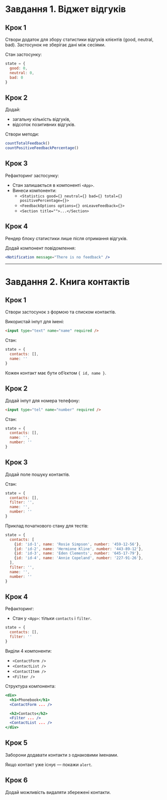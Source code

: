 # Завдання 1. Віджет відгуків

## Крок 1

Створи додаток для збору статистики відгуків клієнтів (good, neutral, bad). Застосунок не зберігає дані між сесіями.

Стан застосунку:

```js
state = {
  good: 0,
  neutral: 0,
  bad: 0
}
```

## Крок 2

Додай:

- загальну кількість відгуків,
- відсоток позитивних відгуків.

Створи методи:

```js
countTotalFeedback()
countPositiveFeedbackPercentage()
```

## Крок 3

Рефакторинг застосунку:

- Стан залишається в компоненті `<App>`.
- Винеси компоненти:
  - `<Statistics good={} neutral={} bad={} total={} positivePercentage={}>`
  - `<FeedbackOptions options={} onLeaveFeedback={}>`
  - `<Section title="">...</Section>`

## Крок 4

Рендер блоку статистики лише після отримання відгуків.

Додай компонент повідомлення:

```jsx
<Notification message="There is no feedback" />
```

---

# Завдання 2. Книга контактів

## Крок 1

Створи застосунок з формою та списком контактів.

Використай інпут для імені:

```html
<input type="text" name="name" required />
```

Стан:

```js
state = {
  contacts: [],
  name: ''
}
```

Кожен контакт має бути об’єктом `{ id, name }`.

## Крок 2

Додай інпут для номера телефону:

```html
<input type="tel" name="number" required />
```

Стан:

```js
state = {
  contacts: [],
  name: '',
  number: ''
}
```

## Крок 3

Додай поле пошуку контактів.

Стан:

```js
state = {
  contacts: [],
  filter: '',
  name: '',
  number: ''
}
```

Приклад початкового стану для тестів:

```js
state = {
  contacts: [
    {id: 'id-1', name: 'Rosie Simpson', number: '459-12-56'},
    {id: 'id-2', name: 'Hermione Kline', number: '443-89-12'},
    {id: 'id-3', name: 'Eden Clements', number: '645-17-79'},
    {id: 'id-4', name: 'Annie Copeland', number: '227-91-26'},
  ],
  filter: '',
  name: '',
  number: ''
}
```

## Крок 4

Рефакторинг:

- Стан у `<App>`: тільки `contacts` і `filter`.

```js
state = {
  contacts: [],
  filter: ''
}
```

Виділи 4 компоненти:

- `<ContactForm />`
- `<ContactList />`
- `<ContactItem />`
- `<Filter />`

Структура компонента:

```jsx
<div>
  <h1>Phonebook</h1>
  <ContactForm ... />

  <h2>Contacts</h2>
  <Filter ... />
  <ContactList ... />
</div>
```

## Крок 5

Заборони додавати контакти з однаковими іменами.

Якщо контакт уже існує — покажи `alert`.

## Крок 6

Додай можливість видаляти збережені контакти.
